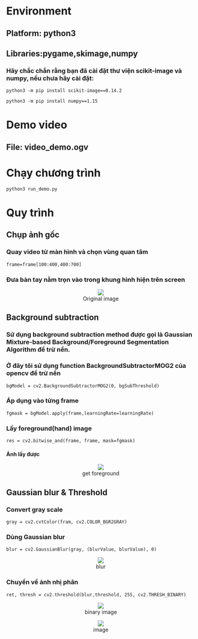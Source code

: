 # Environment

## Platform: python3

## Libraries:pygame,skimage,numpy

### Hãy chắc chắn rằng bạn đã cài đặt thư viện scikit-image và numpy, nếu chưa hãy cài đặt:


```
python3 -m pip install scikit-image==0.14.2 
```


```
python3 -m pip install numpy==1.15
```

# Demo video

## File: video_demo.ogv

# Chạy chương trình


```
python3 run_demo.py
```

# Quy trình

## Chụp ảnh gốc

### Quay video từ màn hình và chọn vùng quan tâm


```
frame=frame[100:400,400:700]
```

### Đưa bàn tay nằm trọn vào trong khung hình hiện trên screen



<figure>
<center>
<img src='https://i.postimg.cc/13sGXSTj/Screenshot-from-2020-07-19-00-17-19.png' />
<figcaption>Original image</figcaption></center>
</figure>



## Background subtraction

### Sử dụng background subtraction method được gọi là Gaussian Mixture-based Background/Foreground Segmentation Algorithm để trừ nền.


### Ở đây tôi sử dụng  function BackgroundSubtractorMOG2 của opencv để trừ nền


```
bgModel = cv2.BackgroundSubtractorMOG2(0, bgSubThreshold)
```

### Áp dụng vào từng frame


```
fgmask = bgModel.apply(frame,learningRate=learningRate)
```

### Lấy foreground(hand) image


```
res = cv2.bitwise_and(frame, frame, mask=fgmask)
```

#### Ảnh lấy được


<figure>
<center>
<img src='https://i.postimg.cc/TYVDbSv5/Screenshot-from-2020-07-19-00-17-23.png' />
<figcaption>get foreground</figcaption></center>
</figure>


## Gaussian blur & Threshold

### Convert gray scale


```
gray = cv2.cvtColor(fram, cv2.COLOR_BGR2GRAY)
```

### Dùng Gaussian blur 


```
blur = cv2.GaussianBlur(gray, (blurValue, blurValue), 0)
```

<figure>
<center>
<img src='https://i.postimg.cc/pL1LHSWF/Screenshot-from-2020-07-28-21-38-57.png' />
<figcaption>blur</figcaption></center>
</figure>


### Chuyển về ảnh nhị phân


```
ret, thresh = cv2.threshold(blur,threshold, 255, cv2.THRESH_BINARY)
```


<figure>
<center>
<img src='https://i.postimg.cc/C5Z4cXxs/Screenshot-from-2020-07-28-21-44-21.png' />
<figcaption>binary image</figcaption></center>
</figure>



<figure>
<center>
<img src='https://i.postimg.cc/XJMbQSLn/Screenshot-from-2020-07-28-21-58-36.png' />
<figcaption>image</figcaption></center>
</figure>



```

```
